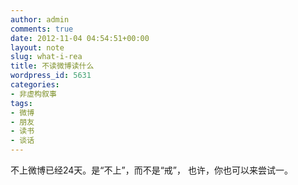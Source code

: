 ```yaml
---
author: admin
comments: true
date: 2012-11-04 04:54:51+00:00
layout: note
slug: what-i-rea
title: 不读微博读什么
wordpress_id: 5631
categories:
- 非虚构叙事
tags:
- 微博
- 朋友
- 读书
- 谈话
---
```


不上微博已经24天。是“不上”，而不是“戒”，
也许，你也可以来尝试一。

